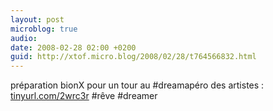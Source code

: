 ```yaml
---
layout: post
microblog: true
audio: 
date: 2008-02-28 02:00 +0200
guid: http://xtof.micro.blog/2008/02/28/t764566832.html
---
```

préparation bionX pour un tour au #dreamapéro des artistes : [tinyurl.com/2wrc3r](http://tinyurl.com/2wrc3r) #rêve #dreamer
